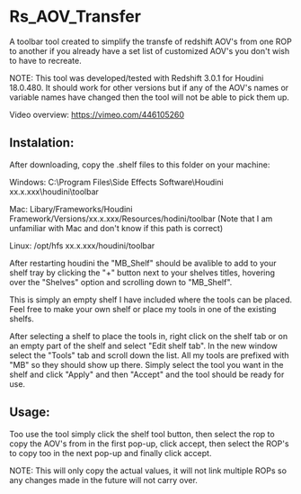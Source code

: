 # Rs_AOV_Transfer
A toolbar tool created to simplify the transfe of redshift AOV's from one ROP to another if you already have a set list of customized AOV's you don't wish to have to recreate.

NOTE: This tool was developed/tested with Redshift 3.0.1 for Houdini 18.0.480. It should work for other versions but if any of the AOV's names or variable names have changed then the tool will not be able to pick them up.

Video overview: https://vimeo.com/446105260


## Instalation:

After downloading, copy the .shelf files to this folder on your machine:

Windows: C:\Program Files\Side Effects Software\Houdini xx.x.xxx\houdini\toolbar

Mac: Libary/Frameworks/Houdini Framework/Versions/xx.x.xxx/Resources/hodini/toolbar (Note that I am unfamiliar with Mac and don't know if this path is correct)

Linux: /opt/hfs xx.x.xxx/houdini/toolbar

After restarting houdini the "MB_Shelf" should be avalible to add to your shelf tray by clicking the "+" button next to your shelves titles, hovering over the "Shelves" option and scrolling down to "MB_Shelf".

This is simply an empty shelf I have included where the tools can be placed. Feel free to make your own shelf or place my tools in one of the existing shelfs.

After selecting a shelf to place the tools in, right click on the shelf tab or on an empty part of the shelf and select "Edit shelf tab".
In the new window select the "Tools" tab and scroll down the list. All my tools are prefixed with "MB" so they should show up there.
Simply select the tool you want in the shelf and click "Apply" and then "Accept" and the tool should be ready for use.

## Usage:

Too use the tool simply click the shelf tool button, then select the rop to copy the AOV's from in the first pop-up, click accept, then select the ROP's to copy too in the next pop-up and finally click accept.

NOTE: This will only copy the actual values, it will not link multiple ROPs so any changes made in the future will not carry over.